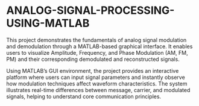 # ANALOG-SIGNAL-PROCESSING-USING-MATLAB
This project demonstrates the fundamentals of analog signal modulation and demodulation through a MATLAB-based graphical interface. It enables users to visualize Amplitude, Frequency, and Phase Modulation (AM, FM, PM) and their corresponding demodulated and reconstructed signals.

Using MATLAB’s GUI environment, the project provides an interactive platform where users can input signal parameters and instantly observe how modulation techniques affect waveform characteristics. The system illustrates real-time differences between message, carrier, and modulated signals, helping to understand core communication principles.

